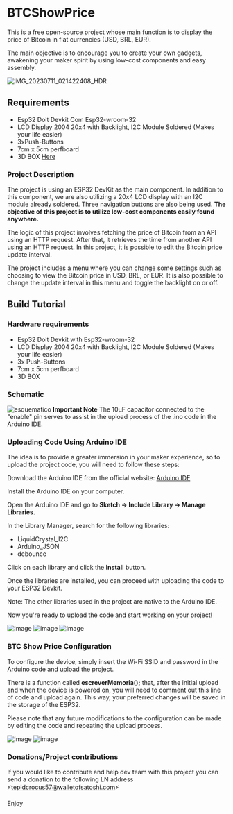 # BTCShowPrice

This is a free open-source project whose main function is to display the price of Bitcoin in fiat currencies (USD, BRL, EUR).

The main objective is to encourage you to create your own gadgets, awakening your maker spirit by using low-cost components and easy assembly.

![IMG_20230711_021422408_HDR](https://github.com/OjayBitcoiner/BTCShowPrice/assets/139197132/8bb5ebce-4a85-4dda-a6d3-82354a84ffa7)

## Requirements
* Esp32 Doit Devkit Com Esp32-wroom-32
* LCD Display 2004 20x4 with Backlight, I2C Module Soldered (Makes your life easier)
* 3xPush-Buttons
* 7cm x 5cm perfboard
* 3D BOX [Here](https://github.com/OjayBitcoiner/BTCShowPrice/tree/main/3D%20FILES "3d printed box")

### Project Description

The project is using an ESP32 DevKit as the main component. In addition to this component, we are also utilizing a 20x4 LCD display with an I2C module already soldered. Three navigation buttons are also being used. **The objective of this project is to utilize low-cost components easily found anywhere.**

The logic of this project involves fetching the price of Bitcoin from an API using an HTTP request. After that, it retrieves the time from another API using an HTTP request. In this project, it is possible to edit the Bitcoin price update interval.

The project includes a menu where you can change some settings such as choosing to view the Bitcoin price in USD, BRL, or EUR. It is also possible to change the update interval in this menu and toggle the backlight on or off.

## Build Tutorial
### Hardware requirements
* Esp32 Doit Devkit with Esp32-wroom-32
* LCD Display 2004 20x4 with Backlight, I2C Module Soldered (Makes your life easier)
* 3x Push-Buttons
* 7cm x 5cm perfboard
* 3D BOX

### Schematic
![esquematico](https://github.com/OjayBitcoiner/BTCShowPrice/assets/139197132/c8e45dce-5725-4332-8e26-a302b2c851b2)
**Important Note**
The 10µF capacitor connected to the "enable" pin serves to assist in the upload process of the .ino code in the Arduino IDE.
  
### Uploading Code Using Arduino IDE
The idea is to provide a greater immersion in your maker experience, so to upload the project code, you will need to follow these steps:

Download the Arduino IDE from the official website: [Arduino IDE](https://www.arduino.cc/en/software)

Install the Arduino IDE on your computer.

Open the Arduino IDE and go to **Sketch -> Include Library -> Manage Libraries.**

In the Library Manager, search for the following libraries:

* LiquidCrystal_I2C
* Arduino_JSON
* debounce

Click on each library and click the **Install** button.

Once the libraries are installed, you can proceed with uploading the code to your ESP32 Devkit.

Note: The other libraries used in the project are native to the Arduino IDE.

Now you're ready to upload the code and start working on your project!

![image](https://github.com/OjayBitcoiner/BTCShowPrice/assets/139197132/10906d81-be98-46b5-b4b8-bd2a9a9d84cb)
![image](https://github.com/OjayBitcoiner/BTCShowPrice/assets/139197132/2b5e4d86-2978-4f3f-82f4-f9a15f914424)
![image](https://github.com/OjayBitcoiner/BTCShowPrice/assets/139197132/869913f7-e1e2-4958-ac10-98383a4f2489)

### BTC Show Price Configuration
To configure the device, simply insert the Wi-Fi SSID and password in the Arduino code and upload the project.

There is a function called **escreverMemoria();** that, after the initial upload and when the device is powered on, you will need to comment out this line of code and upload again. This way, your preferred changes will be saved in the storage of the ESP32.

Please note that any future modifications to the configuration can be made by editing the code and repeating the upload process.

![image](https://github.com/OjayBitcoiner/BTCShowPrice/assets/139197132/0b1b8be1-6515-4c97-9ec7-459ebdc616be)
![image](https://github.com/OjayBitcoiner/BTCShowPrice/assets/139197132/5b70818d-8383-4bf3-a2a4-d7bd7a2cd024)

### Donations/Project contributions
If you would like to contribute and help dev team with this project you can send a donation to the following LN address ⚡tepidcrocus57@walletofsatoshi.com⚡

Enjoy






